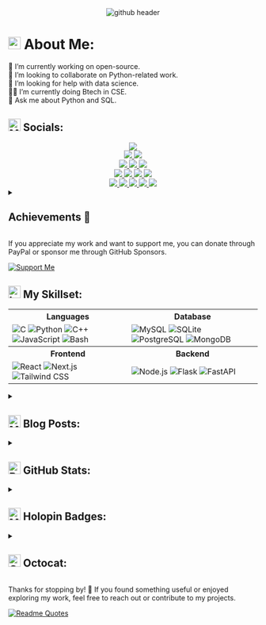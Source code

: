<!--- ------------------------------------------------------------------------------------------------------------------------------------------------------ -->
<!--- -- Custom Designed Banner ---------------------------------------------------------------------------------------------------------------------------- -->
<!--- ------------------------------------------------------------------------------------------------------------------------------------------------------ -->

<div align="center">
  <img src="https://github.com/user-attachments/assets/bbaee8ef-6913-4ad1-844d-f26686bbdbaf" alt="github header" />
</div>

<!--- ------------------------------------------------------------------------------------------------------------------------------------------------------ -->
<!--- -- About me ------------------------------------------------------------------------------------------------------------------------------------------ -->
<!--- ------------------------------------------------------------------------------------------------------------------------------------------------------ -->

# <img src="https://raw.githubusercontent.com/Tarikul-Islam-Anik/Telegram-Animated-Emojis/main/Symbols/Dizzy.webp" alt="Dizzy" width="25" height="25" /> About Me:
🔭 I’m currently working on open-source.<br/>
🫲 I’m looking to collaborate on Python-related work.<br/>
🤝 I’m looking for help with data science.<br/>
👨‍💻 I’m currently doing Btech in CSE.<br/>
💬 Ask me about Python and SQL.

<!--- ------------------------------------------------------------------------------------------------------------------------------------------------------ -->
<!--- -- Socials ---------------------------------------------------------------------------------------------------------------------------- -->
<!--- ------------------------------------------------------------------------------------------------------------------------------------------------------ -->

## <img src="https://raw.githubusercontent.com/Tarikul-Islam-Anik/Telegram-Animated-Emojis/main/Activity/Mirror%20Ball.webp" alt="Mirror Ball" width="25" height="25" /> Socials:
<div align="center">
  <a href="https://www.youtube.com/@kom_senapati">
    <img src="https://img.shields.io/badge/YouTube-FF0000?style=for-the-badge&logo=youtube&logoColor=white" />
  </a>
  <br>

  <a href="https://x.com/kom_senapati">
    <img src="https://img.shields.io/badge/X-1DA1F2?style=for-the-badge&logo=x&logoColor=white" />
  </a>
  <a href="https://www.linkedin.com/in/kom-senapati/">
    <img src="https://img.shields.io/badge/LinkedIn-0077B5?style=for-the-badge&logo=linkedin&logoColor=white" />
  </a>
  <br>

  <a href="https://t.me/kom_senapati">
    <img src="https://img.shields.io/badge/Telegram-2CA5E0?style=for-the-badge&logo=telegram&logoColor=white" />
  </a>
  <a href="https://wa.me/8249452708">
    <img src="https://img.shields.io/badge/WhatsApp-25D366?style=for-the-badge&logo=whatsapp&logoColor=white" />
  </a>
  <a href="mailto:komnoob123@gmail.com">
    <img src="https://img.shields.io/badge/Email-D14836?style=for-the-badge&logo=gmail&logoColor=white" />
  </a>
  <br>
  
  <a href="https://app.daily.dev/komsenapati">
    <img src="https://img.shields.io/badge/dailydotdev-0A0209?style=for-the-badge&logo=daily.dev&logoColor=white" />
  </a>
  <a href="https://oss.fyi/kom-senapati">
    <img src="https://img.shields.io/badge/OpenSauced-F06837?style=for-the-badge&logo=open-sauced&logoColor=white" />
  </a>
  <a href="https://discordapp.com/users/800578362082459719">
    <img src="https://img.shields.io/badge/Discord-7289DA?style=for-the-badge&logo=discord&logoColor=white" />
  </a>
  <a href="https://leetcode.com/u/kom-senapati/">
    <img src="https://img.shields.io/badge/LeetCode-FFA116?style=for-the-badge&logo=leetcode&logoColor=white" />
  </a>
  <br>

  <a href="https://www.hackerrank.com/profile/komnoob123">
    <img src="https://img.shields.io/badge/HackerRank-2EC866?style=for-the-badge&logo=hackerrank&logoColor=white" />
  </a>
  <a href="https://www.geeksforgeeks.org/user/komnoob123/">
    <img src="https://img.shields.io/badge/GeeksforGeeks-0F9D58?style=for-the-badge&logo=geeksforgeeks&logoColor=white" />
  </a>
  <a href="https://peerlist.io/kom_senapati">
    <img src="https://img.shields.io/badge/Peerlist-0A0209?style=for-the-badge&logo=peerlist&logoColor=white" />
  </a>
  <a href="https://dev.to/komsenapati">
    <img src="https://img.shields.io/badge/DEV.to-0A0A0A?style=for-the-badge&logo=dev.to&logoColor=white" />
  </a>
  <a href="https://hashnode.com/@kom-senapati">
    <img src="https://img.shields.io/badge/Hashnode-2962FF?style=for-the-badge&logo=hashnode&logoColor=white" />
  </a>
  <br>
</div>

<!--- ------------------------------------------------------------------------------------------------------------------------------------------------------ -->
<!--- -- Achievements -------------------------------------------------------------------------------------------------------------------------------------- -->
<!--- ------------------------------------------------------------------------------------------------------------------------------------------------------ -->

<details>
  <summary>
    <h2>Achievements 🚀</h2>
  </summary>
  <br>

  - 🥇 Winner of the **Octohub 2023 Hackathon** – [LinkedIn post](https://www.linkedin.com/posts/kom-senapati_octohub2023-opensourcemagic-activity-7144652915033423872-buF6?utm_source=share&utm_medium=member_desktop)
  - 🎉 Triumphed in the **Scaler Node.js Project Challenge** – [Watch stream](https://youtu.be/q189YNqFn0g?t=114)
  - 🏅 First place in the **Code Dex Summer Hackathon 2024** – [Read blog](https://www.codedex.io/blog/summer-hackathon-2024-winners)
  - 🌟 Top Contributor at the **VSOC Event** – [Achievement post](https://www.linkedin.com/posts/kom-senapati_achievementunlocked-vsoc-grateful-activity-7230537634563956736-y9BC?utm_source=share&utm_medium=member_desktop)
  - 🏆 Winner of the **Arcjet Challenge** – [Twitter post](https://x.com/kom_senapati/status/1818158159888089301)
</details>

<!--- ------------------------------------------------------------------------------------------------------------------------------------------------------ -->
<!--- -- Support Me Here ----------------------------------------------------------------------------------------------------------------------------------- -->
<!--- ------------------------------------------------------------------------------------------------------------------------------------------------------ -->

If you appreciate my work and want to support me, you can donate through PayPal or sponsor me through GitHub Sponsors.

[![Support Me](https://img.shields.io/badge/Support%20Me-FFCC00?style=for-the-badge&logo=paypal&logoColor=white)](https://paypal.me/komsenapati?country.x=IN&locale.x=en_GB)

<!--- ------------------------------------------------------------------------------------------------------------------------------------------------------ -->
<!--- -- Skills Section ------------------------------------------------------------------------------------------------------------------------------------ -->
<!--- ------------------------------------------------------------------------------------------------------------------------------------------------------ -->

## <img src="https://raw.githubusercontent.com/Tarikul-Islam-Anik/Telegram-Animated-Emojis/main/Objects/Laptop.webp" alt="Laptop" width="25" height="25" /> My Skillset:
<div align="center">
  <table>
    <tr>
      <th>Languages</th>
      <th>Database</th>
    </tr>
    <tr>
      <td>
        <img src="https://skillicons.dev/icons?i=c" alt="C" />
        <img src="https://skillicons.dev/icons?i=python" alt="Python" />
        <img src="https://skillicons.dev/icons?i=cpp" alt="C++" />
        <img src="https://skillicons.dev/icons?i=javascript" alt="JavaScript" />
        <img src="https://skillicons.dev/icons?i=bash" alt="Bash" />
      </td>
      <td>
        <img src="https://skillicons.dev/icons?i=mysql" alt="MySQL" />
        <img src="https://skillicons.dev/icons?i=sqlite" alt="SQLite" />
        <img src="https://skillicons.dev/icons?i=postgres" alt="PostgreSQL" />
        <img src="https://skillicons.dev/icons?i=mongodb" alt="MongoDB" />
      </td>
    </tr>
    <tr>
      <th>Frontend</th>
      <th>Backend</th>
    </tr>
    <tr>
      <td>
        <img src="https://skillicons.dev/icons?i=react" alt="React" />
        <img src="https://skillicons.dev/icons?i=nextjs" alt="Next.js" />
        <img src="https://skillicons.dev/icons?i=tailwind" alt="Tailwind CSS" />
      </td>
      <td>
        <img src="https://skillicons.dev/icons?i=nodejs" alt="Node.js" />
        <img src="https://skillicons.dev/icons?i=flask" alt="Flask" />
        <img src="https://skillicons.dev/icons?i=fastapi" alt="FastAPI" />
      </td>
    </tr>
  </table>
</div>

<!--- ------------------------------------------------------------------------------------------------------------------------------------------------------ -->
<!--- -- Blogs --------------------------------------------------------------------------------------------------------------------------------------------- -->
<!--- ------------------------------------------------------------------------------------------------------------------------------------------------------ -->

<details>
  <summary>
    <h2>
      <img src="https://raw.githubusercontent.com/Tarikul-Islam-Anik/Telegram-Animated-Emojis/main/Objects/Memo.webp" alt="Memo" width="25" height="25" />  
      Blog Posts:
    </h2>
  </summary>

<!-- BLOG-POST-LIST:START -->
- [Integrate Daytona in your NextJS app](https://dev.to/komsenapati/integrate-dayotana-in-your-nextjs-app-36ei)
- [Deploy a bento to GitHub Pages](https://dev.to/komsenapati/deploy-a-bento-to-github-pages-2b2d)
- [Hacktoberfest 2024: A Journey of Learning and Contribution](https://dev.to/komsenapati/hacktoberfest-2024-a-journey-of-learning-and-contribution-1a64)
- [Create a Movie Suggestion Bot](https://dev.to/komsenapati/create-a-movie-suggestion-bot-f8b)
- [Recipe Genie: Powered by AI 🤖](https://dev.to/komsenapati/recipe-genie-supercharged-with-ai-121l)
<!-- BLOG-POST-LIST:END -->

</details>

<!--- ------------------------------------------------------------------------------------------------------------------------------------------------------ -->
<!--- -- Metrics ------------------------------------------------------------------------------------------------------------------------------------------- -->
<!--- ------------------------------------------------------------------------------------------------------------------------------------------------------ -->

<details>
  <summary>
    <h2>
      <img src="https://raw.githubusercontent.com/Tarikul-Islam-Anik/Telegram-Animated-Emojis/main/Objects/Bar%20Chart.webp" alt="Bar Chart" width="25" height="25" />  
      GitHub Stats:
    </h2>
  </summary>

  <p align="center">
    <a href="https://quira.sh?utm_source=widgets&utm_campaign=kom-senapati">
      <img src="https://stats.quira.sh/kom-senapati/github?theme=dark" alt="kom-senapati's GitHub | Stats" />
    </a>
  </p>
  
  <table>
    <tr>
      <th>Languages Over Time</th>
      <th>Topics Over Time</th>
    </tr>
    <tr>
      <td>
        <a href="https://quira.sh?utm_source=widgets&utm_campaign=kom-senapati">
          <img src="https://stats.quira.sh/kom-senapati/languages-over-time?theme=dark" alt="kom-senapati's GitHub | Languages Over Time" />
        </a>
      </td>
      <td>
        <a href="https://quira.sh?utm_source=widgets&utm_campaign=kom-senapati">
          <img src="https://stats.quira.sh/kom-senapati/topics-over-time?theme=dark" alt="kom-senapati's GitHub | Topics Over Time" />
        </a>
      </td>
    </tr>
  </table>
</details>

<!--- ------------------------------------------------------------------------------------------------------------------------------------------------------ -->
<!--- -- Holopin Badges ----------------------------------------------------------------------------------------------------------------------------------- -->
<!--- ------------------------------------------------------------------------------------------------------------------------------------------------------ -->

<details>
  <summary>
    <h2>
      <img src="https://raw.githubusercontent.com/Tarikul-Islam-Anik/Telegram-Animated-Emojis/main/People/Man%20Dancing.webp" alt="Man Dancing" width="25" height="25" /> 
      Holopin Badges:
    </h2>
  </summary>
  
  <div align="center">
    <img src="https://holopin.me/kom" width="500"/>
  </div>
</details>

<!--- ------------------------------------------------------------------------------------------------------------------------------------------------------ -->
<!--- -- Octocat ------------------------------------------------------------------------------------------------------------------------------------------- -->
<!--- ------------------------------------------------------------------------------------------------------------------------------------------------------ -->

<details>
    <summary>
      <h2>
            <img src="https://raw.githubusercontent.com/Tarikul-Islam-Anik/Telegram-Animated-Emojis/main/Animals%20and%20Nature/Cat.webp" alt="Cat" width="25" height="25" />
            Octocat:
      </h2>
    </summary>
    <div align="center">
      <img alt="octocat" src="https://github.com/user-attachments/assets/a57b04f8-ed06-47f1-8612-b659c153302e" width="300" />
      <p>Get your Octocat at: <a href="https://myoctocat.com/">myoctocat.com</a></p>
    </div>
</details>

<!--- ------------------------------------------------------------------------------------------------------------------------------------------------------ -->
<!--- -- Thanks & Dev Quote -------------------------------------------------------------------------------------------------------------------------------- -->
<!--- ------------------------------------------------------------------------------------------------------------------------------------------------------ -->

Thanks for stopping by! 🙌 If you found something useful or enjoyed exploring my work, feel free to reach out or contribute to my projects.

[![Readme Quotes](https://quotes-github-readme.vercel.app/api?type=horizontal&theme=dark&border=true)](https://github.com/piyushsuthar/github-readme-quotes)
